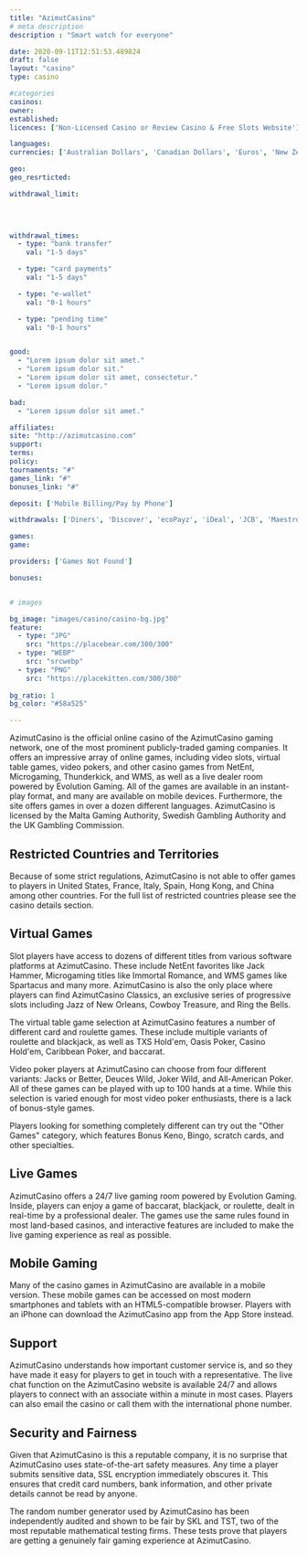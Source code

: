 ```yaml
---
title: "AzimutCasino"
# meta description
description : "Smart watch for everyone"

date: 2020-09-11T12:51:53.489824
draft: false
layout: "casino" 
type: casino

#categories
casinos: 
owner: 
established: 
licences: ['Non-Licensed Casino or Review Casino & Free Slots Website']

languages: 
currencies: ['Australian Dollars', 'Canadian Dollars', 'Euros', 'New Zealand Dollars', 'Pounds Sterling', 'United States Dollars']

geo: 
geo_resrticted: 

withdrawal_limit:

  
  

withdrawal_times:
  - type: "bank transfer"
    val: "1-5 days"

  - type: "card payments"
    val: "1-5 days"

  - type: "e-wallet"
    val: "0-1 hours"

  - type: "pending time"
    val: "0-1 hours"


good:
  - "Lorem ipsum dolor sit amet."
  - "Lorem ipsum dolor sit."
  - "Lorem ipsum dolor sit amet, consectetur."
  - "Lorem ipsum dolor."

bad:
  - "Lorem ipsum dolor sit amet."

affiliates: 
site: "http://azimutcasino.com"
support: 
terms:
policy:
tournaments: "#"
games_link: "#"
bonuses_link: "#"

deposit: ['Mobile Billing/Pay by Phone']

withdrawals: ['Diners', 'Discover', 'ecoPayz', 'iDeal', 'JCB', 'Maestro', 'MasterCard', 'NETELLER', 'paysafecard', 'Skrill', 'Visa', 'Visa Debit', 'Visa Electron']

games: 
game:

providers: ['Games Not Found']

bonuses:


# images

bg_image: "images/casino/casino-bg.jpg"  
feature:
  - type: "JPG" 
    src: "https://placebear.com/300/300"
  - type: "WEBP"
    src: "srcwebp"
  - type: "PNG"
    src: "https://placekitten.com/300/300"  
 
bg_ratio: 1 
bg_color: "#58a525"  

---
```


AzimutCasino is the official online casino of the AzimutCasino gaming network, one of the most prominent publicly-traded gaming companies. It offers an impressive array of online games, including video slots, virtual table games, video pokers, and other casino games from NetEnt, Microgaming, Thunderkick, and WMS, as well as a live dealer room powered by Evolution Gaming. All of the games are available in an instant-play format, and many are available on mobile devices. Furthermore, the site offers games in over a dozen different languages. AzimutCasino is licensed by the Malta Gaming Authority, Swedish Gambling Authority and the UK Gambling Commission.

## Restricted Countries and Territories
Because of some strict regulations, AzimutCasino is not able to offer games to players in United States, France, Italy, Spain, Hong Kong, and China among other countries. For the full list of restricted countries please see the casino details section.

## Virtual Games
Slot players have access to dozens of different titles from various software platforms at AzimutCasino. These include NetEnt favorites like Jack Hammer, Microgaming titles like Immortal Romance, and WMS games like Spartacus and many more. AzimutCasino is also the only place where players can find AzimutCasino Classics, an exclusive series of progressive slots including Jazz of New Orleans, Cowboy Treasure, and Ring the Bells.

The virtual table game selection at AzimutCasino features a number of different card and roulette games. These include multiple variants of roulette and blackjack, as well as TXS Hold'em, Oasis Poker, Casino Hold'em, Caribbean Poker, and baccarat.

Video poker players at AzimutCasino can choose from four different variants: Jacks or Better, Deuces Wild, Joker Wild, and All-American Poker. All of these games can be played with up to 100 hands at a time. While this selection is varied enough for most video poker enthusiasts, there is a lack of bonus-style games.

Players looking for something completely different can try out the "Other Games" category, which features Bonus Keno, Bingo, scratch cards, and other specialties.

## Live Games
AzimutCasino offers a 24/7 live gaming room powered by Evolution Gaming. Inside, players can enjoy a game of baccarat, blackjack, or roulette, dealt in real-time by a professional dealer. The games use the same rules found in most land-based casinos, and interactive features are included to make the live gaming experience as real as possible.

## Mobile Gaming
Many of the casino games in AzimutCasino are available in a mobile version. These mobile games can be accessed on most modern smartphones and tablets with an HTML5-compatible browser. Players with an iPhone can download the AzimutCasino app from the App Store instead.

## Support
AzimutCasino understands how important customer service is, and so they have made it easy for players to get in touch with a representative. The live chat function on the AzimutCasino website is available 24/7 and allows players to connect with an associate within a minute in most cases. Players can also email the casino or call them with the international phone number.

## Security and Fairness
Given that AzimutCasino is this a reputable company, it is no surprise that AzimutCasino uses state-of-the-art safety measures. Any time a player submits sensitive data, SSL encryption immediately obscures it. This ensures that credit card numbers, bank information, and other private details cannot be read by anyone.

The random number generator used by AzimutCasino has been independently audited and shown to be fair by SKL and TST, two of the most reputable mathematical testing firms. These tests prove that players are getting a genuinely fair gaming experience at AzimutCasino.